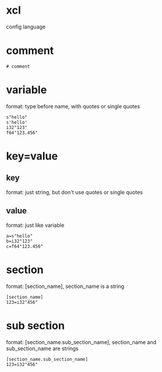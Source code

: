 # xcl
config language

# comment

```
# comment
```

# variable

format: type before name, with quotes or single quotes

```
s"hello"
s'hello'
i32"123"
f64"123.456"
```

# key=value

## key
format: just string, but don't use quotes or single quotes


## value
format: just like variable

```
a=s"hello"
b=i32"123"
c=f64"123.456"
```

# section
format: [section_name], section_name is a string

```
[section_name]
123=i32"456"
```
# sub section
format: [section_name.sub_section_name], section_name and sub_section_name are strings

```
[section_name.sub_section_name]
123=i32"456"
```